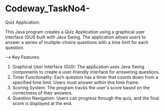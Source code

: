 # Codeway_TaskNo4-
Quiz Application:

This Java program creates a Quiz Application using a graphical user interface (GUI) built with Java Swing. The application allows users to answer a series of multiple-choice questions with a time limit for each question.        

--> Key Features:
1. Graphical User Interface (GUI): The application uses Java Swing components to create a user-friendly interface for answering questions.
2. Timer Functionality: Each question has a timer that counts down from a specified time limit. Users must answer within this time frame.
3. Scoring System: The program tracks the user's score based on the correctness of their answers.
4. Question Navigation: Users can progress through the quiz, and the final score is displayed at the end.
